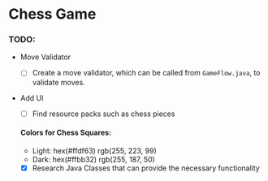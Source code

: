 # Chess Game
### TODO:
* Move Validator
  - [ ] Create a move validator, which can be called from ```GameFlow.java```, to validate moves.

* Add UI
  - [ ] Find resource packs such as chess pieces
  #### Colors for Chess Squares:  
    * Light: hex(#ffdf63) rgb(255, 223, 99)
    * Dark: hex(#ffbb32) rgb(255, 187, 50)
         
  - [x] Research Java Classes that can provide the necessary functionality
